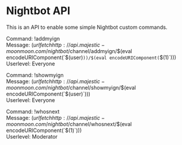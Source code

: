 # Nightbot API

This is an API to enable some simple Nightbot custom commands.

Command: !addmyign  
Message: $(urlfetch http://api.majestic-moonmoon.com/nightbot/$channel/addmyign/$(eval encodeURIComponent(`$(user)`))/$(eval encodeURIComponent(`$(1)`)))  
Userlevel: Everyone

Command: !showmyign  
Message: $(urlfetch http://api.majestic-moonmoon.com/nightbot/$channel/showmyign/$(eval encodeURIComponent(`$(user)`)))  
Userlevel: Everyone

Command: !whosnext  
Message: $(urlfetch http://api.majestic-moonmoon.com/nightbot/$channel/whosnext/$(eval encodeURIComponent(`$(1)`)))  
Userlevel: Moderator
